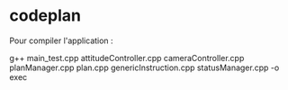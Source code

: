 # codeplan

Pour compiler l'application :

g++ main_test.cpp attitudeController.cpp cameraController.cpp planManager.cpp plan.cpp genericInstruction.cpp statusManager.cpp -o exec

